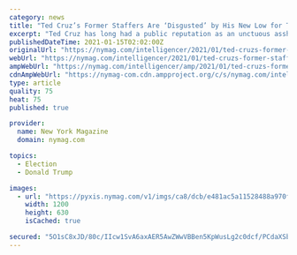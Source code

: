 ```yaml
---
category: news
title: "Ted Cruz’s Former Staffers Are ‘Disgusted’ by His New Low for Trump"
excerpt: "Ted Cruz has long had a public reputation as an unctuous asshole. Even so, his staffers have tended to hold him in high regard as a kind and geeky man who treated his underlings well even while his fellow senators loathed him."
publishedDateTime: 2021-01-15T02:02:00Z
originalUrl: "https://nymag.com/intelligencer/2021/01/ted-cruzs-former-staff-disgusted-by-his-new-low-for-trump.html"
webUrl: "https://nymag.com/intelligencer/2021/01/ted-cruzs-former-staff-disgusted-by-his-new-low-for-trump.html"
ampWebUrl: "https://nymag.com/intelligencer/amp/2021/01/ted-cruzs-former-staff-disgusted-by-his-new-low-for-trump.html"
cdnAmpWebUrl: "https://nymag-com.cdn.ampproject.org/c/s/nymag.com/intelligencer/amp/2021/01/ted-cruzs-former-staff-disgusted-by-his-new-low-for-trump.html"
type: article
quality: 75
heat: 75
published: true

provider:
  name: New York Magazine
  domain: nymag.com

topics:
  - Election
  - Donald Trump

images:
  - url: "https://pyxis.nymag.com/v1/imgs/ca8/dcb/e481ac5a11528488a970fe59710d78add0-ted-cruz.1x.rsocial.w1200.jpg"
    width: 1200
    height: 630
    isCached: true

secured: "5O1sC8xJD/80c/IIcw1SvA6axAER5AwZWwVBBen5KpWusLg2c0dcf/PCdaXSbigYWhyPvpk56cZfkgJQZG0j8p/Hnw1FpC/6b8w7Apugrb5zi5YuadmhZsL5fps+YyrDkFsMc8z7XlBeQVCn6OogCPJ6dQNxKgiWQ9WpoZQiuM9NurNnJoOSjzr1tUpKy1BvbvU6kbCYNd0CtaJDom2Kocc4x40aB8rIVf2rwOm+BxbgB/5rA2GXLptaoEV3aFFEOzNwe2347FkgAquISefTM1Ru/nOWWX+c4tt9ywH7IgQZTxTPraDwJjnY2lEu5IjEcHiXaG9Ufz09turYJUuBHmcFgzW/rzbO6Jq6ZA9rVlY=;UT0JVNRi91kE6VvpxDnQnA=="
---
```


